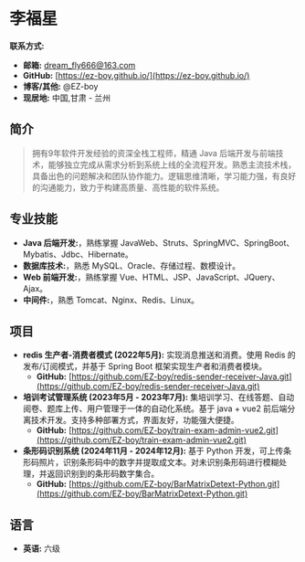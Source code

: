# 李福星

**联系方式:**
*   **邮箱:** [dream_fly666@163.com](mailto:dream_fly666@163.com)
*   **GitHub:** [https://ez-boy.github.io/](https://ez-boy.github.io/)
*   **博客/其他:** @EZ-boy
*   **现居地:** 中国,甘肃 - 兰州

## 简介

> 拥有9年软件开发经验的资深全栈工程师，精通 Java 后端开发与前端技术，能够独立完成从需求分析到系统上线的全流程开发。熟悉主流技术栈，具备出色的问题解决和团队协作能力。逻辑思维清晰，学习能力强，有良好的沟通能力，致力于构建高质量、高性能的软件系统。

## 专业技能

*   **Java 后端开发:**，熟练掌握 JavaWeb、Struts、SpringMVC、SpringBoot、Mybatis、Jdbc、Hibernate。
*   **数据库技术:**，熟悉 MySQL、Oracle、存储过程、数模设计。
*   **Web 前端开发:**，熟练掌握 Vue、HTML、JSP、JavaScript、JQuery、Ajax。
*   **中间件:**，熟悉 Tomcat、Nginx、Redis、Linux。

## 项目

*   **redis 生产者-消费者模式 (2022年5月):** 实现消息推送和消费。使用 Redis 的发布/订阅模式，并基于 Spring Boot 框架实现生产者和消费者模块。
    *   **GitHub:** [https://github.com/EZ-boy/redis-sender-receiver-Java.git](https://github.com/EZ-boy/redis-sender-receiver-Java.git)
*   **培训考试管理系统 (2023年5月 - 2023年7月):** 集培训学习、在线答题、自动阅卷、题库上传、用户管理于一体的自动化系统。基于 java + vue2 前后端分离技术开发。支持多种部署方式，界面友好，功能强大便捷。
    *   **GitHub:** [https://github.com/EZ-boy/train-exam-admin-vue2.git](https://github.com/EZ-boy/train-exam-admin-vue2.git)
*   **条形码识别系统 (2024年11月 - 2024年12月):** 基于 Python 开发，可上传条形码照片，识别条形码中的数字并提取成文本。对未识别条形码进行模糊处理，并返回识别到的条形码数字集合。
    *   **GitHub:** [https://github.com/EZ-boy/BarMatrixDetext-Python.git](https://github.com/EZ-boy/BarMatrixDetext-Python.git)

## 语言

*   **英语:** 六级